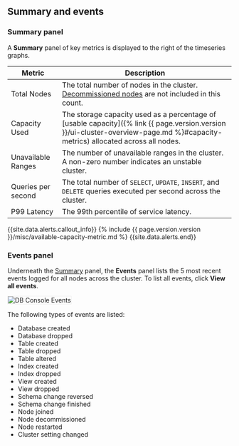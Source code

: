 ## Summary and events

### Summary panel

A **Summary** panel of key metrics is displayed to the right of the timeseries graphs.

Metric | Description
--------|----
Total Nodes | The total number of nodes in the cluster. [Decommissioned nodes](node-shutdown.html?filters=decommission) are not included in this count.
Capacity Used | The storage capacity used as a percentage of [usable capacity]({% link {{ page.version.version }}/ui-cluster-overview-page.md %}#capacity-metrics) allocated across all nodes.
Unavailable Ranges | The number of unavailable ranges in the cluster. A non-zero number indicates an unstable cluster.
Queries per second | The total number of `SELECT`, `UPDATE`, `INSERT`, and `DELETE` queries executed per second across the cluster.
P99 Latency | The 99th percentile of service latency.

{{site.data.alerts.callout_info}}
{% include {{ page.version.version }}/misc/available-capacity-metric.md %}
{{site.data.alerts.end}}

### Events panel

Underneath the [Summary](#summary-panel) panel, the **Events** panel lists the 5 most recent events logged for all nodes across the cluster. To list all events, click **View all events**.

<img src="{{ 'images/v24.1/ui_events.png' | relative_url }}" alt="DB Console Events" style="border:1px solid #eee;max-width:40%" />

The following types of events are listed:

- Database created
- Database dropped
- Table created
- Table dropped
- Table altered
- Index created
- Index dropped
- View created
- View dropped
- Schema change reversed
- Schema change finished
- Node joined
- Node decommissioned
- Node restarted
- Cluster setting changed